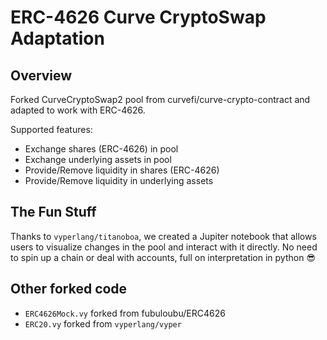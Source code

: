 # ERC-4626 Curve CryptoSwap Adaptation

## Overview

Forked CurveCryptoSwap2 pool from curvefi/curve-crypto-contract and adapted to work with ERC-4626.

Supported features:
- Exchange shares (ERC-4626) in pool
- Exchange underlying assets in pool
- Provide/Remove liquidity in shares (ERC-4626)
- Provide/Remove liquidity in underlying assets

## The Fun Stuff

Thanks to `vyperlang/titanoboa`, we created a Jupiter notebook that allows users to visualize changes in the pool and interact with it directly. No need to spin up a chain or deal with accounts, full on interpretation in python 😎



## Other forked code

- `ERC4626Mock.vy` forked from fubuloubu/ERC4626
- `ERC20.vy` forked from `vyperlang/vyper`
